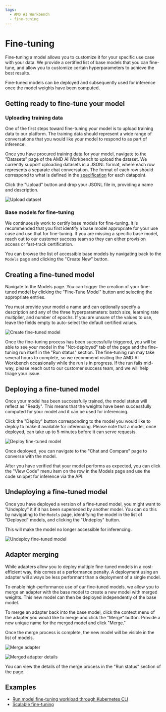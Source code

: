```yaml
---
tags:
  - AMD AI Workbench
  - fine-tuning
---
```

<!--
Copyright © Advanced Micro Devices, Inc., or its affiliates.

SPDX-License-Identifier: MIT
-->
# Fine-tuning

Fine-tuning a model allows you to customize it for your specific use case with your data. We provide a certified list of base models that you can fine-tune, and allow you to customize certain hyperparameters to achieve the best results.

Fine-tuned models can be deployed and subsequently used for inference once the model weights have been computed.

## Getting ready to fine-tune your model

### Uploading training data

One of the first steps toward fine-tuning your model is to upload training data to our platform. The training data should represent a wide range of conversations that you would like your model to respond to as part of inference.

Once you have procured training data for your model, navigate to the "Datasets" page of the AMD AI Workbench to upload the dataset. We currently support uploading datasets in a JSONL format, where each row represents a separate chat conversation. The format of each row should correspond to what is defined in the [specification](./datasets.md#fine-tuning) for each datapoint.

Click the "Upload" button and drop your JSONL file in, providing a name and description.

![Upload dataset](../../img/training/fine-tuning-upload-dataset.png)

### Base models for fine-tuning

We continuously work to certify base models for fine-tuning. It is recommended that you first identify a base model appropriate for your use case and use that for fine-tuning. If you are missing a specific base model, reach out to our customer success team so they can either provision access or fast-track certification.

You can browse the list of accessible base models by navigating back to the `Models` page and clicking the "Create New" button.

## Creating a fine-tuned model

Navigate to the Models page. You can trigger the creation of your fine-tuned model by clicking the "Fine-Tune Model" button and selecting the appropriate entries.

You must provide your model a name and can optionally specify a description and any of the three hyperparameters: batch size, learning rate multiplier, and number of epochs. If you are unsure of the values to use, leave the fields empty to auto-select the default certified values.

![Create fine-tuned model](../../img/training/fine-tuning-trigger.png)

Once the fine-tuning process has been successfully triggered, you will be able to see your model in the "Not-deployed" tab of the page and the fine-tuning run itself in the "Run status" section. The fine-tuning run may take several hours to complete, so we recommend visiting the AMD AI Workbench occasionally while the run is in progress. If the run fails mid-way, please reach out to our customer success team, and we will help triage your issue.

## Deploying a fine-tuned model

Once your model has been successfully trained, the model status will reflect as "Ready". This means that the weights have been successfully computed for your model and it can be used for inferencing.

Click the "Deploy" button corresponding to the model you would like to deploy to make it available for inferencing. Please note that a model, once deployed, can take up to 5 minutes before it can serve requests.

![Deploy fine-tuned model](../../img/training/fine-tuning-deploy-model.png)

Once deployed, you can navigate to the "Chat and Compare" page to converse with the model.

After you have verified that your model performs as expected, you can click the "View Code" menu item on the row in the Models page and use the code snippet for inference via the API.

## Undeploying a fine-tuned model

Once you have deployed a version of a fine-tuned model, you might want to "Undeploy" it if it has been superseded by another model. You can do this by navigating to the `Models` page, identifying the model in the list of "Deployed" models, and clicking the "Undeploy" button.

This will make the model no longer accessible for inferencing.

![Undeploy fine-tuned model](../../img/training/fine-tuning-undeploy-model.png)

## Adapter merging

While adapters allow you to deploy multiple fine-tuned models in a cost-efficient way, this comes at a performance penalty. A deployment using an adapter will always be less performant than a deployment of a single model.

To enable high-performance use of our fine-tuned models, we allow you to merge an adapter with the base model to create a new model with merged weights. This new model can then be deployed independently of the base model.

To merge an adapter back into the base model, click the context menu of the adapter you would like to merge and click the "Merge" button. Provide a new unique name for the merged model and click "Merge."

Once the merge process is complete, the new model will be visible in the list of models.

![Merge adapter](../../img/training/fine-tuning-merge-adapter.png)

![Merged adapter details](../../img/training/fine-tuning-merge-adapter-modal.png)

You can view the details of the merge process in the "Run status" section of the page.

## Examples

- [Run model fine-tuning workload through Kubernetes CLI](../../../../../ai-workloads-manifests/llm-finetune-silogen-engine/helm/)
- [Scalable fine-tuning](../../../../../ai-workloads-docs/tutorials/tutorial-01-deliver-resources-and-finetune/)
